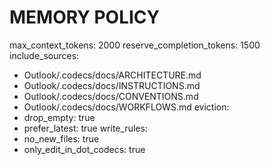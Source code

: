 # MEMORY POLICY
max_context_tokens: 2000
reserve_completion_tokens: 1500
include_sources:
  - Outlook/.codecs/docs/ARCHITECTURE.md
  - Outlook/.codecs/docs/INSTRUCTIONS.md
  - Outlook/.codecs/docs/CONVENTIONS.md
  - Outlook/.codecs/docs/WORKFLOWS.md
eviction:
  - drop_empty: true
  - prefer_latest: true
write_rules:
  - no_new_files: true
  - only_edit_in_dot_codecs: true
